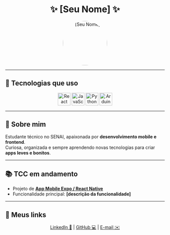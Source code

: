 <h1 align="center">✨ [Seu Nome] ✨</h1>

<p align="center">
  <img src="URL_DA_SUA_FOTO_GITHUB" alt="[Seu Nome]" width="140" style="border-radius: 50%;" />
</p>

---

## 🌸 Tecnologias que uso
<p align="center">
  <img src="https://cdn.jsdelivr.net/gh/devicons/devicon/icons/react/react-original.svg" width="40" title="React Native / Expo" />
  <img src="https://cdn.jsdelivr.net/gh/devicons/devicon/icons/javascript/javascript-original.svg" width="40" title="JavaScript" />
  <img src="https://cdn.jsdelivr.net/gh/devicons/devicon/icons/python/python-original.svg" width="40" title="Python" />
  <img src="https://cdn.jsdelivr.net/gh/devicons/devicon/icons/arduino/arduino-original.svg" width="40" title="Arduino Uno" />
</p>

---

## 💖 Sobre mim
Estudante técnico no SENAI, apaixonada por **desenvolvimento mobile e frontend**.  
Curiosa, organizada e sempre aprendendo novas tecnologias para criar **apps leves e bonitos**.

---

## 📚 TCC em andamento
- Projeto de **[App Mobile Expo / React Native](link)**  
- Funcionalidade principal: **[descrição da funcionalidade]**  

---

## 🔗 Meus links
<p align="center">
  <a href="https://www.linkedin.com/in/seu-linkedin">LinkedIn 💌</a> | 
  <a href="https://github.com/seu-usuario">GitHub 💻</a> | 
  <a href="mailto:seuemail@email.com">E-mail ✉️</a>
</p>

